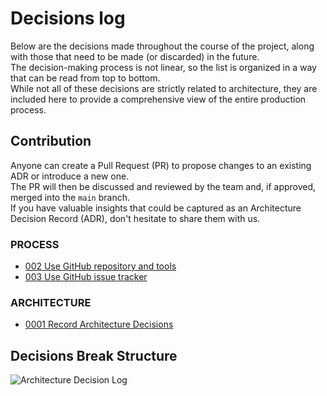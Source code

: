 ﻿# Decisions log

Below are the decisions made throughout the course of the project, along with those that need to be made (or discarded) in the future.<br/>
The decision-making process is not linear, so the list is organized in a way that can be read from top to bottom.<br/>
While not all of these decisions are strictly related to architecture, they are included here to provide a comprehensive view of the entire production process.

## Contribution

Anyone can create a Pull Request (PR) to propose changes to an existing ADR or introduce a new one.<br/>
The PR will then be discussed and reviewed by the team and, if approved, merged into the `main` branch.<br/>
If you have valuable insights that could be captured as an Architecture Decision Record (ADR), don't hesitate to share them with us.

### PROCESS

* [002 Use GitHub repository and tools](decisions/002%20Use%20GitHub%20repository%20and%20tools.md)
* [003 Use GitHub issue tracker](decisions/003%20Use%20GitHub%20issue%20tracker.md)

### ARCHITECTURE

* [0001 Record Architecture Decisions](decisions/001%20Record%20Architecture%20Decisions.md)

## Decisions Break Structure

![Architecture Decision Log](https://www.plantuml.com/plantuml/png/LS_12i8m30RWUvyYvvscli060nKKPEXPQflDecr6aXvyUyVOnDr2yf7ygKGjQmp9HpiOKq3DxXaKNMQ41bsGG0bEr8-p0YvC3aN6ihX3tRHGbbku2S8-w24_W74W2Khy0PiyAD5xXNSJfcxnHv6CS6NhNiZG4S-TiqssnuX9fxDB9isC_-isqA8ZzYlmIot6c0gJdv_x0W00)